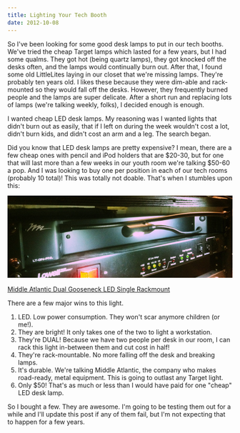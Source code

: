 ```yaml
---
title: Lighting Your Tech Booth
date: 2012-10-08
---
```


So I've been looking for some good desk lamps to put in our tech booths. We've tried the cheap Target lamps which lasted for a few years, but I had some qualms. They got hot (being quartz lamps), they got knocked off the desks often, and the lamps would continually burn out. After that, I found some old LittleLites laying in our closet that we're missing lamps. They're probably ten years old. I likes these because they were dim-able and rack-mounted so they would fall off the desks. However, they frequently burned people and the lamps are super delicate. After a short run and replacing lots of lamps (we're talking weekly, folks), I decided enough is enough.

I wanted cheap LED desk lamps. My reasoning was I wanted lights that didn't burn out as easily, that if I left on during the week wouldn't cost a lot, didn't burn kids, and didn't cost an arm and a leg. The search began.

Did you know that LED desk lamps are pretty expensive? I mean, there are a few cheap ones with pencil and iPod holders that are $20-30, but for one that will last more than a few weeks in our youth room we're talking $50-60 a pop. And I was looking to buy one per position in each of our tech rooms (probably 10 total)! This was totally not doable. That's when I stumbles upon this:

![Middle Atlantic Dual LED](./lighting-your-tech-booth.jpg)

[Middle Atlantic Dual Gooseneck LED Single Rackmount][1]

There are a few major wins to this light.

1. LED. Low power consumption. They won't scar anymore children (or me!).
1. They are bright! It only takes one of the two to light a workstation.
1. They're DUAL! Because we have two people per desk in our room, I can rack this light in-between them and cut cost in half!
1. They're rack-mountable. No more falling off the desk and breaking lamps.
1. It's durable. We're talking Middle Atlantic, the company who makes road-ready, metal equipment. This is going to outlast any Target light.
1. Only \$50! That's as much or less than I would have paid for one "cheap" LED desk lamp.

So I bought a few. They are awesome. I'm going to be testing them out for a while and I'll update this post if any of them fail, but I'm not expecting that to happen for a few years.

[1]: http://www.middleatlantic.com/power/lt1r.htm
